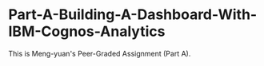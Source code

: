 # Part-A-Building-A-Dashboard-With-IBM-Cognos-Analytics
This is Meng-yuan's Peer-Graded Assignment (Part A).
